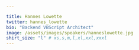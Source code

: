 ```yaml
---

title: Hannes Lowette
twitter: hannes_lowette
bio: "Backend VBScript Architect"
image: /assets/images/speakers/hanneslowette.jpg
shirt_size: "l" # xs,s,m,l,xl,xxl,xxxl
---
```

